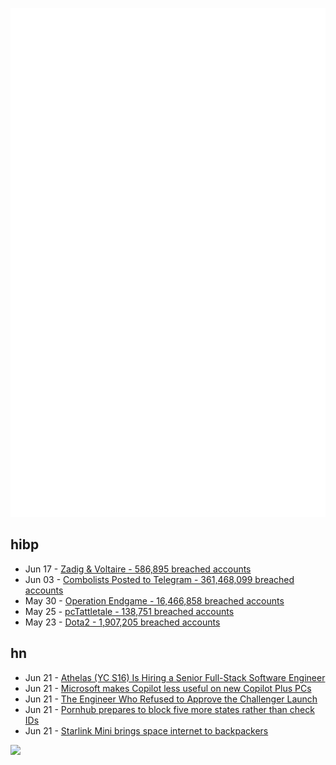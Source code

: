![Metrics](https://raw.githubusercontent.com/phixion/phixion/master/metrics.svg)

## hibp

<!--
for https://github.com/phixion/phixion/blob/main/.github/workflows/feeds.yml
-->
<!--START_SECTION:haveibeenpwnd-->
- Jun 17 - [Zadig & Voltaire - 586,895 breached accounts](https://haveibeenpwned.com/PwnedWebsites#ZadigVoltaire)
- Jun 03 - [Combolists Posted to Telegram - 361,468,099 breached accounts](https://haveibeenpwned.com/PwnedWebsites#TelegramCombolists)
- May 30 - [Operation Endgame - 16,466,858 breached accounts](https://haveibeenpwned.com/PwnedWebsites#OperationEndgame)
- May 25 - [pcTattletale - 138,751 breached accounts](https://haveibeenpwned.com/PwnedWebsites#pcTattletale)
- May 23 - [Dota2 - 1,907,205 breached accounts](https://haveibeenpwned.com/PwnedWebsites#Dota2)
<!--END_SECTION:haveibeenpwnd-->

## hn

<!--
for https://github.com/phixion/phixion/blob/main/.github/workflows/feeds.yml
-->
<!--START_SECTION:hn-->
- Jun 21 - [Athelas (YC S16) Is Hiring a Senior Full-Stack Software Engineer](https://www.athelas.com/careers?ashby_jid=55c6a105-80be-40b1-8644-cd44f48f1d08)
- Jun 21 - [Microsoft makes Copilot less useful on new Copilot Plus PCs](https://www.theverge.com/2024/6/21/24182979/microsoft-copilot-key-keyboard-shortcut-pwa)
- Jun 21 - [The Engineer Who Refused to Approve the Challenger Launch](https://www.npr.org/2021/03/07/974534021/remembering-allan-mcdonald-he-refused-to-approve-challenger-launch-exposed-cover)
- Jun 21 - [Pornhub prepares to block five more states rather than check IDs](https://arstechnica.com/tech-policy/2024/06/adult-sites-blocking-more-states-this-summer-to-protest-age-verification-laws/)
- Jun 21 - [Starlink Mini brings space internet to backpackers](https://www.theverge.com/2024/6/21/24182970/starlink-mini-usb-power-specs-price)
<!--END_SECTION:hn-->

<!--
for https://yhype.me
-->
![](https://hit.yhype.me/github/profile?user_id=13013670)
